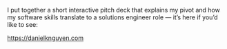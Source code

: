 I put together a short interactive pitch deck that explains my pivot and how my software skills translate to a solutions engineer role — it’s here if you’d like to see: 

https://danielknguyen.com
